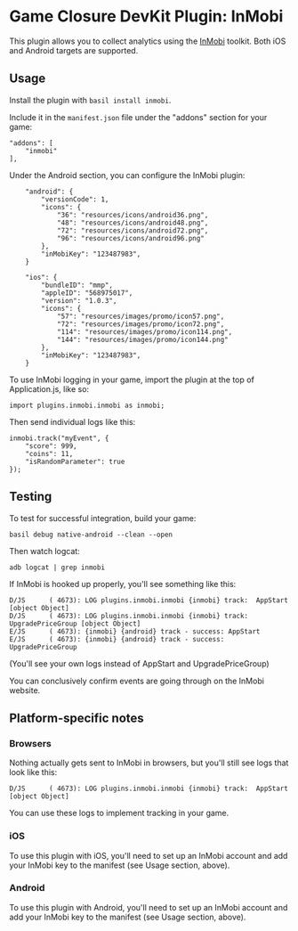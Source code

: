 # Game Closure DevKit Plugin: InMobi

This plugin allows you to collect analytics using the [InMobi](http://www.inmobi.com/) toolkit. Both iOS and Android targets are supported.

## Usage

Install the plugin with `basil install inmobi`.

Include it in the `manifest.json` file under the "addons" section for your game:

~~~
"addons": [
	"inmobi"
],
~~~

Under the Android section, you can configure the InMobi plugin:

~~~
	"android": {
		"versionCode": 1,
		"icons": {
			"36": "resources/icons/android36.png",
			"48": "resources/icons/android48.png",
			"72": "resources/icons/android72.png",
			"96": "resources/icons/android96.png"
		},
		"inMobiKey": "123487983",
	}
~~~

~~~
	"ios": {
		"bundleID": "mmp",
		"appleID": "568975017",
		"version": "1.0.3",
		"icons": {
			"57": "resources/images/promo/icon57.png",
			"72": "resources/images/promo/icon72.png",
			"114": "resources/images/promo/icon114.png",
			"144": "resources/images/promo/icon144.png"
		},
		"inMobiKey": "123487983",
	}
~~~

To use InMobi logging in your game, import the plugin at the top of Application.js, like so:

~~~
import plugins.inmobi.inmobi as inmobi;
~~~

Then send individual logs like this:

~~~
inmobi.track("myEvent", {
	"score": 999,
	"coins": 11,
	"isRandomParameter": true
});
~~~

## Testing

To test for successful integration, build your game:

~~~
basil debug native-android --clean --open
~~~

Then watch logcat:

~~~
adb logcat | grep inmobi
~~~

If InMobi is hooked up properly, you'll see something like this:

~~~
D/JS      ( 4673): LOG plugins.inmobi.inmobi {inmobi} track:  AppStart [object Object]
D/JS      ( 4673): LOG plugins.inmobi.inmobi {inmobi} track:  UpgradePriceGroup [object Object]
E/JS      ( 4673): {inmobi} {android} track - success: AppStart 
E/JS      ( 4673): {inmobi} {android} track - success: UpgradePriceGroup
~~~

(You'll see your own logs instead of AppStart and UpgradePriceGroup)

You can conclusively confirm events are going through on the InMobi website.

## Platform-specific notes

### Browsers

Nothing actually gets sent to InMobi in browsers, but you'll still see logs that look like this:

~~~
D/JS      ( 4673): LOG plugins.inmobi.inmobi {inmobi} track:  AppStart [object Object]
~~~

You can use these logs to implement tracking in your game.

### iOS

To use this plugin with iOS, you'll need to set up an InMobi account and add your InMobi key to the manifest (see Usage section, above).

### Android

To use this plugin with Android, you'll need to set up an InMobi account and add your InMobi key to the manifest (see Usage section, above).
